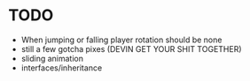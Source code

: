 # TODO

- When jumping or falling player rotation should be none
- still a few gotcha pixes (DEVIN GET YOUR SHIT TOGETHER)
- sliding animation
- interfaces/inheritance